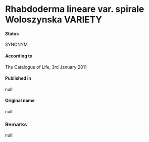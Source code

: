 # Rhabdoderma lineare var. spirale Woloszynska VARIETY

#### Status
SYNONYM

#### According to
The Catalogue of Life, 3rd January 2011

#### Published in
null

#### Original name
null

### Remarks
null